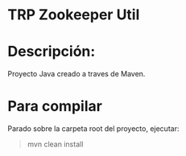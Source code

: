 # TRP Zookeeper Util #

Descripción:
============

Proyecto Java creado a traves de Maven.

Para compilar
=======================================

Parado sobre la carpeta root del proyecto, ejecutar:

> mvn clean install
